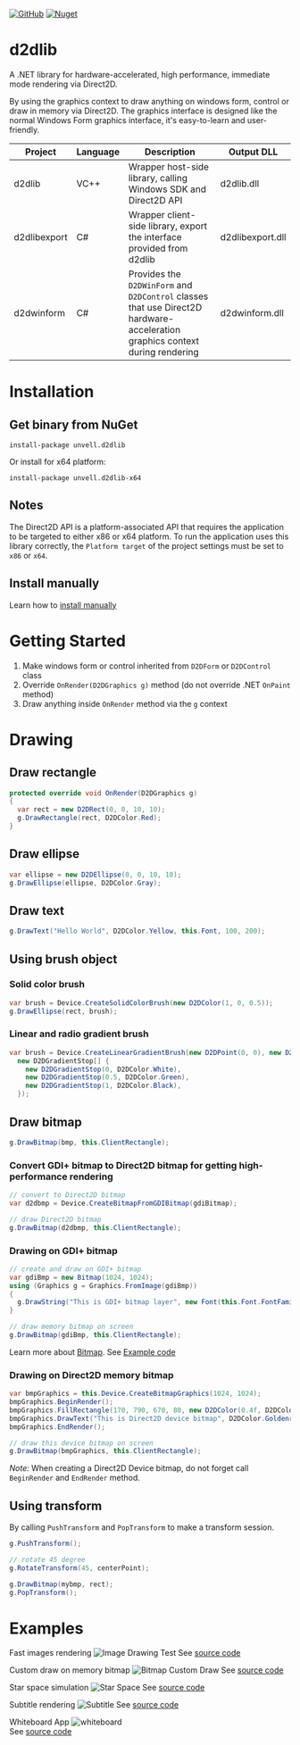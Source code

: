 [![GitHub](https://img.shields.io/github/license/jingwood/d2dlib)](https://github.com/jingwood/d2dlib/blob/master/LICENSE.md) [![Nuget](https://img.shields.io/nuget/v/unvell.D2DLib.svg)](https://www.nuget.org/packages/unvell.D2DLib)

# d2dlib

A .NET library for hardware-accelerated, high performance, immediate mode rendering via Direct2D.

By using the graphics context to draw anything on windows form, control or draw in memory via Direct2D. The graphics interface is designed like the normal Windows Form graphics interface, it's easy-to-learn and user-friendly.

| Project | Language | Description | Output DLL | 
| --- | --- | --- | --- |
| d2dlib | VC++ | Wrapper host-side library, calling Windows SDK and Direct2D API | d2dlib.dll | 
| d2dlibexport | C# | Wrapper client-side library, export the interface provided from d2dlib | d2dlibexport.dll |
| d2dwinform | C# | Provides the `D2DWinForm` and `D2DControl` classes that use Direct2D hardware-acceleration graphics context during rendering | d2dwinform.dll |

# Installation

## Get binary from NuGet

```shell
install-package unvell.d2dlib
```

Or install for x64 platform:

```shell
install-package unvell.d2dlib-x64
```

## Notes

The Direct2D API is a platform-associated API that requires the application to be targeted to either x86 or x64 platform. To run the application uses this library correctly, the `Platform target` of the project settings must be set to `x86` or `x64`.

## Install manually

Learn how to [install manually](../../wiki/Manual-installation)

# Getting Started

1. Make windows form or control inherited from `D2DForm` or `D2DControl` class
2. Override `OnRender(D2DGraphics g)` method (do not override .NET `OnPaint` method)
3. Draw anything inside `OnRender` method via the `g` context

# Drawing

## Draw rectangle

```csharp
protected override void OnRender(D2DGraphics g)
{
  var rect = new D2DRect(0, 0, 10, 10);
  g.DrawRectangle(rect, D2DColor.Red);
}
```

## Draw ellipse

```csharp
var ellipse = new D2DEllipse(0, 0, 10, 10);
g.DrawEllipse(ellipse, D2DColor.Gray);
```

## Draw text

```csharp
g.DrawText("Hello World", D2DColor.Yellow, this.Font, 100, 200);
```

## Using brush object

### Solid color brush

```csharp
var brush = Device.CreateSolidColorBrush(new D2DColor(1, 0, 0.5));
g.DrawEllipse(rect, brush);
```

### Linear and radio gradient brush

```csharp
var brush = Device.CreateLinearGradientBrush(new D2DPoint(0, 0), new D2DPoint(200, 100),
  new D2DGradientStop[] {
    new D2DGradientStop(0, D2DColor.White),
    new D2DGradientStop(0.5, D2DColor.Green),
    new D2DGradientStop(1, D2DColor.Black),
  });
```

## Draw bitmap

```csharp
g.DrawBitmap(bmp, this.ClientRectangle);
```

### Convert GDI+ bitmap to Direct2D bitmap for getting high-performance rendering

```csharp
// convert to Direct2D bitmap
var d2dbmp = Device.CreateBitmapFromGDIBitmap(gdiBitmap);

// draw Direct2D bitmap
g.DrawBitmap(d2dbmp, this.ClientRectangle);
```

### Drawing on GDI+ bitmap

```csharp
// create and draw on GDI+ bitmap
var gdiBmp = new Bitmap(1024, 1024);
using (Graphics g = Graphics.FromImage(gdiBmp))
{
  g.DrawString("This is GDI+ bitmap layer", new Font(this.Font.FontFamily, 48), Brushes.Black, 10, 10);
}

// draw memory bitmap on screen
g.DrawBitmap(gdiBmp, this.ClientRectangle);
```

Learn more about [Bitmap](https://github.com/jingwood/d2dlib/wiki/Bitmap).
See [Example code](src/Examples/Demos/BitmapCustomDraw.cs)

### Drawing on Direct2D memory bitmap

```csharp
var bmpGraphics = this.Device.CreateBitmapGraphics(1024, 1024);
bmpGraphics.BeginRender();
bmpGraphics.FillRectangle(170, 790, 670, 80, new D2DColor(0.4f, D2DColor.Black));
bmpGraphics.DrawText("This is Direct2D device bitmap", D2DColor.Goldenrod, this.Font, 180, 800);
bmpGraphics.EndRender();

// draw this device bitmap on screen
g.DrawBitmap(bmpGraphics, this.ClientRectangle);
```

*Note:* When creating a Direct2D Device bitmap, do not forget call `BeginRender` and `EndRender` method.

## Using transform

By calling `PushTransform` and `PopTransform` to make a transform session.

```csharp
g.PushTransform();

// rotate 45 degree
g.RotateTransform(45, centerPoint);

g.DrawBitmap(mybmp, rect);
g.PopTransform();
```

# Examples

Fast images rendering
![Image Drawing Test](https://raw.githubusercontent.com/jingwood/d2dlib/master/snapshots/imagetest.png)
See [source code](src/Examples/Demos/ImageTest.cs)

Custom draw on memory bitmap
![Bitmap Custom Draw](https://raw.githubusercontent.com/jingwood/d2dlib/master/snapshots/bitmap_rendering.png)
See [source code](src/Examples/Demos/BitmapCustomDraw.cs)

Star space simulation
![Star Space](https://raw.githubusercontent.com/jingwood/d2dlib/master/snapshots/starspace.png)
See [source code](src/Examples/Demos/StarSpace.cs)

Subtitle rendering
![Subtitle](https://raw.githubusercontent.com/jingwood/d2dlib/master/snapshots/subtitle.png)
See [source code](src/Examples/Demos/Subtitle.cs)

Whiteboard App
![whiteboard](https://raw.githubusercontent.com/jingwood/d2dlib/master/snapshots/whiteboard.png)\
See [source code](src/Examples/Demos/Whiteboard.cs)
